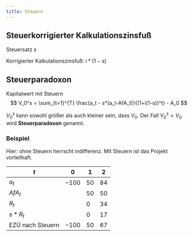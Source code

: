 ```yaml
---
title: Steuern
---
```

## Steuerkorrigierter Kalkulationszinsfuß
Steuersatz $s$

Korrigierter Kalkulationszinsfuß: $i*(1-s)$

## Steuerparadoxon
Kapitalwert mit Steuern
$$
V_0^s = \sum_{t=1}^{T} \frac{a_t - s*(a_t-AfA_t)}{(1+i(1-s))^t} - A_0
$$

$V_0^s$ kann sowohl größer als auch kleiner sein, dass $V_0$.
Der Fall $V_0^s \gt V_0$ wird **Steuerparadoxon** genannt.

### Beispiel
Hier: ohne Steuern herrscht indifferenz. Mit Steuern ist das Projekt vorteilhaft.

$t$ | $0$ | $1$ | $2$
--- | --- | --- | ---
$a_t$ | $-100$ | $50$ | $84$
$AfA_t$ | | $50$ | $50$
$R_t$ | | $0$ | $34$
$s * R_t$ | | $0$ | $17$
EZÜ nach Steuern | $-100$ | $50$ | $67$
